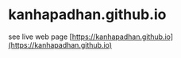 # kanhapadhan.github.io
see live web page
[https://kanhapadhan.github.io](https://kanhapadhan.github.io)
